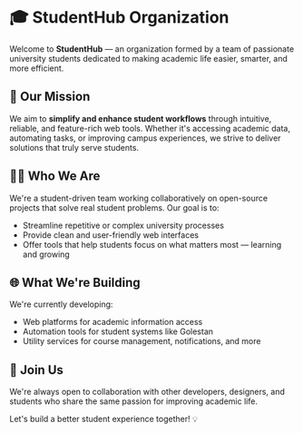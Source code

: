 # 🎓 StudentHub Organization

Welcome to **StudentHub** — an organization formed by a team of passionate university students dedicated to making academic life easier, smarter, and more efficient.

## 🚀 Our Mission

We aim to **simplify and enhance student workflows** through intuitive, reliable, and feature-rich web tools. Whether it's accessing academic data, automating tasks, or improving campus experiences, we strive to deliver solutions that truly serve students.

## 👨‍💻 Who We Are

We're a student-driven team working collaboratively on open-source projects that solve real student problems. Our goal is to:

- Streamline repetitive or complex university processes
- Provide clean and user-friendly web interfaces
- Offer tools that help students focus on what matters most — learning and growing

## 🌐 What We're Building

We're currently developing:
- Web platforms for academic information access
- Automation tools for student systems like Golestan
- Utility services for course management, notifications, and more

## 🤝 Join Us

We're always open to collaboration with other developers, designers, and students who share the same passion for improving academic life.

Let's build a better student experience together! 💡
